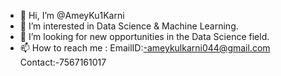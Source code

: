 - 👋 Hi, I’m @AmeyKu1Karni
- 👀 I’m interested in Data Science & Machine Learning.
- 💞️ I’m looking for new opportunities in the Data Science field.
- 📫 How to reach me :
EmailID:-ameykulkarni044@gmail.com
Contact:-7567161017

<!---
AmeyKu1Karni/AmeyKu1Karni is a ✨ special ✨ repository because its `README.md` (this file) appears on your GitHub profile.
You can click the Preview link to take a look at your changes.
--->
